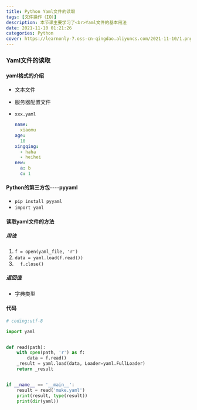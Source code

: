 ```yaml
---
title: Python Yaml文件的读取
tags: [文件操作（IO）]
description: 本节课主要学习了<br>Yaml文件的基本用法
date: 2021-11-10 01:21:26
categories: Python
cover: https://learnonly-7.oss-cn-qingdao.aliyuncs.com/2021-11-10/1.png
---
```


### Yaml文件的读取

#### yaml格式的介绍

- 文本文件

- 服务器配置文件

- `xxx.yaml`

  ```yaml
  name:
    xiaomu
  age:
    10
  xingqing:
    - haha
    - heihei
  new:
    a: b
    c: 1
  ```

#### Python的第三方包----pyyaml

- `pip install pyyaml`
- `import yaml`

#### 读取yaml文件的方法

##### 用法

1.  `f = open(yaml_file, 'r')`
2.  `data = yaml.load(f.read())`
3.  `  f.close()`

##### 返回值

- 字典类型

#### 代码

```python
# coding:utf-8

import yaml


def read(path):
    with open(path, 'r') as f:
        data = f.read()
    _result = yaml.load(data, Loader=yaml.FullLoader)
    return _result


if __name__ == '__main__':
    result = read('muke.yaml')
    print(result, type(result))
    print(dir(yaml))
    
```
